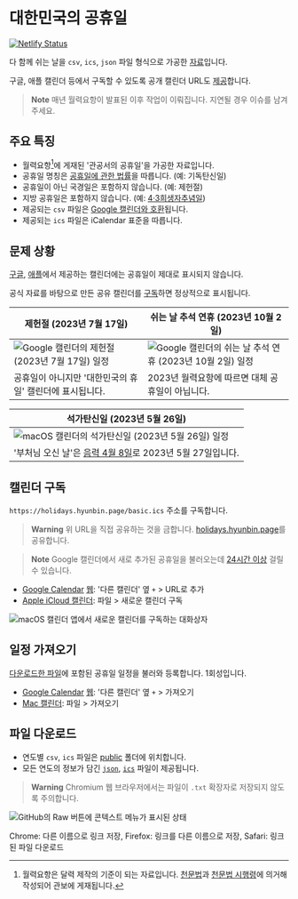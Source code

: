 # 대한민국의 공휴일

[![Netlify Status](https://api.netlify.com/api/v1/badges/0da720a3-e3be-4e6e-a9e1-c8678f2c432f/deploy-status)](https://app.netlify.com/sites/holidays-kr/deploys)

다 함께 쉬는 날을 `csv`, `ics`, `json` 파일 형식으로 가공한 [자료](#파일-다운로드)입니다.

구글, 애플 캘린더 등에서 구독할 수 있도록 공개 캘린더 URL도 [제공](#캘린더-구독)합니다.

> **Note**
> 매년 월력요항이 발표된 이후 작업이 이뤄집니다. 지연될 경우 이슈를 남겨주세요.

## 주요 특징

- 월력요항[^1]에 게재된 '관공서의 공휴일'을 가공한 자료입니다.
- 공휴일 명칭은 [공휴일에 관한 법률](https://www.law.go.kr/LSW//lsInfoP.do?lsiSeq=233829)을 따릅니다. (예: 기독탄신일)
- 공휴일이 아닌 국경일은 포함하지 않습니다. (예: 제헌절)
- 지방 공휴일은 포함하지 않습니다. (예: [4·3희생자추념일](https://www.law.go.kr/LSW/ordinInfoP.do?ordinSeq=1342242))
- 제공되는 `csv` 파일은 [Google 캘린더와 호환](https://support.google.com/calendar/answer/37118?hl=ko)됩니다.
- 제공되는 `ics` 파일은 iCalendar 표준을 따릅니다.

## 문제 상황

[구글](https://calendar.google.com/calendar/embed?src=ko.south_korea%23holiday%40group.v.calendar.google.com&ctz=Asia%2FSeoul), [애플](https://calendars.icloud.com/holidays/kr_ko.ics)에서 제공하는 캘린더에는 공휴일이 제대로 표시되지 않습니다.

공식 자료를 바탕으로 만든 공유 캘린더를 [구독](#캘린더-구독)하면 정상적으로 표시됩니다.

| 제헌절 (2023년 7월 17일)                                                                                                                                | 쉬는 날 추석 연휴 (2023년 10월 2일)                                                                                                                                |
| ------------------------------------------------------------------------------------------------------------------------------------------------------- | ------------------------------------------------------------------------------------------------------------------------------------------------------------------ |
| ![Google 캘린더의 제헌절 (2023년 7월 17일) 일정](https://user-images.githubusercontent.com/47051820/204233708-cadf9853-b17c-4260-b879-f357d470fc23.png) | ![Google 캘린더의 쉬는 날 추석 연휴 (2023년 10월 2일) 일정](https://user-images.githubusercontent.com/47051820/204233729-4cc5c1ef-1cf0-42e9-b615-c1a57907d671.png) |
| 공휴일이 아니지만 '대한민국의 휴일' 캘린더에 표시됩니다.                                                                                                | 2023년 월력요항에 따르면 대체 공휴일이 아닙니다.                                                                                                                   |

| 석가탄신일 (2023년 5월 26일)                                                                                                                               |
| ---------------------------------------------------------------------------------------------------------------------------------------------------------- |
| ![macOS 캘린더의 석가탄신일 (2023년 5월 26일) 일정](https://user-images.githubusercontent.com/47051820/209050718-eb7266fa-a38a-4a54-bedc-8f4a0e219274.png) |
| '부처님 오신 날'은 [음력 4월 8일](https://www.law.go.kr/LSW//lsInfoP.do?lsiSeq=233829#0000)로 2023년 5월 27일입니다.                                       |

## 캘린더 구독

`https://holidays.hyunbin.page/basic.ics` 주소를 구독합니다.

> **Warning**
> 위 URL을 직접 공유하는 것을 금합니다. [holidays.hyunbin.page](https://holidays.hyunbin.page/)를 공유합니다.

> **Note**
> Google 캘린더에서 새로 추가된 공휴일을 불러오는데 [24시간 이상](https://support.google.com/calendar/answer/37100?hl=ko) 걸릴 수 있습니다.

- [Google Calendar](https://support.google.com/calendar/answer/37100?hl=ko) [웹](https://calendar.google.com/): '다른 캘린더' 옆 `+` > URL로 추가
- [Apple iCloud 캘린더](https://support.apple.com/ko-kr/HT202361): 파일 > 새로운 캘린더 구독

![macOS 캘린더 앱에서 새로운 캘린더를 구독하는 대화상자](https://user-images.githubusercontent.com/47051820/204253040-05f5d740-19df-4f93-aa51-190fefc73022.png)

## 일정 가져오기

[다운로드한 파일](#파일-다운로드)에 포함된 공휴일 일정을 불러와 등록합니다. 1회성입니다.

- [Google Calendar](https://support.google.com/a/users/answer/37118?hl=ko) [웹](https://calendar.google.com/): '다른 캘린더' 옆 `+` > 가져오기
- [Mac 캘린더](https://support.apple.com/ko-kr/guide/calendar/icl1023/mac): 파일 > 가져오기

## 파일 다운로드

- 연도별 `csv`, `ics` 파일은 [public](public) 폴더에 위치합니다.
- 모든 연도의 정보가 담긴 [`json`](/source/presets.json), [`ics`](/public/basic.ics) 파일이 제공됩니다.

> **Warning**
> Chromium 웹 브라우저에서는 파일이 `.txt` 확장자로 저장되지 않도록 주의합니다.

![GitHub의 Raw 버튼에 콘텍스트 메뉴가 표시된 상태](https://user-images.githubusercontent.com/47051820/194198757-b9160ea1-32f5-4ca3-956f-3c7700ad477a.png)

Chrome: 다른 이름으로 링크 저장, Firefox: 링크를 다른 이름으로 저장, Safari: 링크된 파일 다운로드

[^1]: 월력요항은 달력 제작의 기준이 되는 자료입니다. [천문법](https://www.law.go.kr/%EB%B2%95%EB%A0%B9/%EC%B2%9C%EB%AC%B8%EB%B2%95)과 [천문법 시행령](https://www.law.go.kr/%EB%B2%95%EB%A0%B9/%EC%B2%9C%EB%AC%B8%EB%B2%95%20%EC%8B%9C%ED%96%89%EB%A0%B9)에 의거해 작성되어 관보에 게재됩니다.
